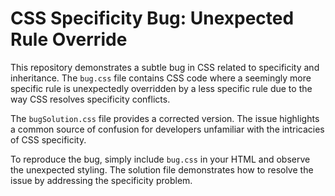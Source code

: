 # CSS Specificity Bug: Unexpected Rule Override

This repository demonstrates a subtle bug in CSS related to specificity and inheritance. The `bug.css` file contains CSS code where a seemingly more specific rule is unexpectedly overridden by a less specific rule due to the way CSS resolves specificity conflicts.

The `bugSolution.css` file provides a corrected version.  The issue highlights a common source of confusion for developers unfamiliar with the intricacies of CSS specificity.

To reproduce the bug, simply include `bug.css` in your HTML and observe the unexpected styling. The solution file demonstrates how to resolve the issue by addressing the specificity problem.